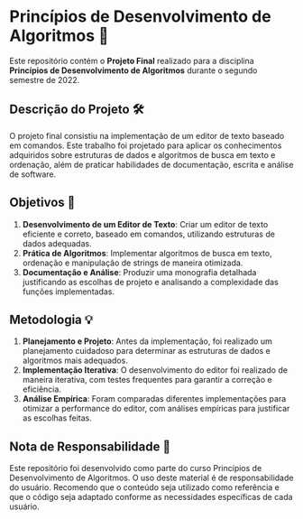 
# Princípios de Desenvolvimento de Algoritmos 📝

Este repositório contém o **Projeto Final** realizado para a disciplina **Princípios de Desenvolvimento de Algoritmos** durante o segundo semestre de 2022.

## Descrição do Projeto 🛠️

O projeto final consistiu na implementação de um editor de texto baseado em comandos. Este trabalho foi projetado para aplicar os conhecimentos adquiridos sobre estruturas de dados e algoritmos de busca em texto e ordenação, além de praticar habilidades de documentação, escrita e análise de software.

## Objetivos 🎯

1. **Desenvolvimento de um Editor de Texto**: Criar um editor de texto eficiente e correto, baseado em comandos, utilizando estruturas de dados adequadas.
2. **Prática de Algoritmos**: Implementar algoritmos de busca em texto, ordenação e manipulação de strings de maneira otimizada.
3. **Documentação e Análise**: Produzir uma monografia detalhada justificando as escolhas de projeto e analisando a complexidade das funções implementadas.

## Metodologia 💡

1. **Planejamento e Projeto**: Antes da implementação, foi realizado um planejamento cuidadoso para determinar as estruturas de dados e algoritmos mais adequados.
2. **Implementação Iterativa**: O desenvolvimento do editor foi realizado de maneira iterativa, com testes frequentes para garantir a correção e eficiência.
3. **Análise Empírica**: Foram comparadas diferentes implementações para otimizar a performance do editor, com análises empíricas para justificar as escolhas feitas.

## Nota de Responsabilidade 📜

Este repositório foi desenvolvido como parte do curso Princípios de Desenvolvimento de Algoritmos. O uso deste material é de responsabilidade do usuário. Recomendo que o conteúdo seja utilizado como referência e que o código seja adaptado conforme as necessidades específicas de cada usuário.
